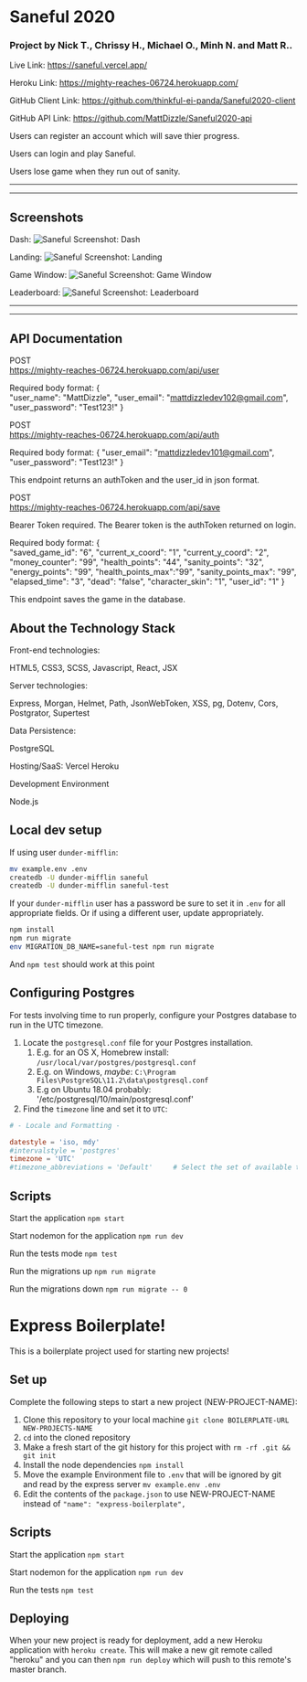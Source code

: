 # Saneful 2020

### Project by Nick T., Chrissy H., Michael O., Minh N. and Matt R..

Live Link:
https://saneful.vercel.app/

Heroku Link:
https://mighty-reaches-06724.herokuapp.com/

GitHub Client Link:
https://github.com/thinkful-ei-panda/Saneful2020-client

GitHub API Link:
https://github.com/MattDizzle/Saneful2020-api

Users can register an account which will save thier progress.

Users can login and play Saneful.

Users lose game when they run out of sanity.

---

---

## Screenshots

Dash:
![Saneful Screenshot: Dash](https://github.com/MattDizzle/favicon-host/blob/master/saneful/dashboard.JPG?raw=true)

Landing:
![Saneful Screenshot: Landing](https://github.com/MattDizzle/favicon-host/blob/master/saneful/landing-screen.JPG?raw=true)

Game Window:
![Saneful Screenshot: Game Window](https://github.com/MattDizzle/favicon-host/blob/master/saneful/gameview.JPG?raw=true)

Leaderboard:
![Saneful Screenshot: Leaderboard](https://github.com/MattDizzle/favicon-host/blob/master/saneful/leaderboard.JPG?raw=true)

---

---

## API Documentation

POST  
https://mighty-reaches-06724.herokuapp.com/api/user

Required body format:
{  
 "user_name": "MattDizzle",
"user_email": "mattdizzledev102@gmail.com",
"user_password": "Test123!"
}

POST  
https://mighty-reaches-06724.herokuapp.com/api/auth

Required body format:
{
"user_email": "mattdizzledev101@gmail.com",
"user_password": "Test123!"
}

This endpoint returns an authToken and the user_id in json format.

POST  
https://mighty-reaches-06724.herokuapp.com/api/save

Bearer Token required. The Bearer token is the authToken returned on login.

Required body format:
{  
 "saved_game_id": "6",
"current_x_coord": "1",
"current_y_coord": "2",
"money_counter": "99",
"health_points": "44",
"sanity_points": "32",
"energy_points": "99",
"health_points_max":"99",
"sanity_points_max": "99",
"elapsed_time": "3",
"dead": "false",
"character_skin": "1",
"user_id": "1"
}

This endpoint saves the game in the database.

## About the Technology Stack

Front-end technologies:

HTML5, CSS3, SCSS, Javascript, React, JSX

Server technologies:

​Express, Morgan, Helmet, Path, JsonWebToken, XSS, pg, Dotenv, Cors, Postgrator, Supertest

Data Persistence:

PostgreSQL

Hosting/SaaS:
Vercel
Heroku

​Development Environment

Node.js

## Local dev setup

If using user `dunder-mifflin`:

```bash
mv example.env .env
createdb -U dunder-mifflin saneful
createdb -U dunder-mifflin saneful-test
```

If your `dunder-mifflin` user has a password be sure to set it in `.env` for all appropriate fields. Or if using a different user, update appropriately.

```bash
npm install
npm run migrate
env MIGRATION_DB_NAME=saneful-test npm run migrate
```

And `npm test` should work at this point

## Configuring Postgres

For tests involving time to run properly, configure your Postgres database to run in the UTC timezone.

1. Locate the `postgresql.conf` file for your Postgres installation.
   1. E.g. for an OS X, Homebrew install: `/usr/local/var/postgres/postgresql.conf`
   2. E.g. on Windows, _maybe_: `C:\Program Files\PostgreSQL\11.2\data\postgresql.conf`
   3. E.g on Ubuntu 18.04 probably: '/etc/postgresql/10/main/postgresql.conf'
2. Find the `timezone` line and set it to `UTC`:

```conf
# - Locale and Formatting -

datestyle = 'iso, mdy'
#intervalstyle = 'postgres'
timezone = 'UTC'
#timezone_abbreviations = 'Default'     # Select the set of available time zone
```

## Scripts

Start the application `npm start`

Start nodemon for the application `npm run dev`

Run the tests mode `npm test`

Run the migrations up `npm run migrate`

Run the migrations down `npm run migrate -- 0`

# Express Boilerplate!

This is a boilerplate project used for starting new projects!

## Set up

Complete the following steps to start a new project (NEW-PROJECT-NAME):

1. Clone this repository to your local machine `git clone BOILERPLATE-URL NEW-PROJECTS-NAME`
2. `cd` into the cloned repository
3. Make a fresh start of the git history for this project with `rm -rf .git && git init`
4. Install the node dependencies `npm install`
5. Move the example Environment file to `.env` that will be ignored by git and read by the express server `mv example.env .env`
6. Edit the contents of the `package.json` to use NEW-PROJECT-NAME instead of `"name": "express-boilerplate",`

## Scripts

Start the application `npm start`

Start nodemon for the application `npm run dev`

Run the tests `npm test`

## Deploying

When your new project is ready for deployment, add a new Heroku application with `heroku create`. This will make a new git remote called "heroku" and you can then `npm run deploy` which will push to this remote's master branch.
